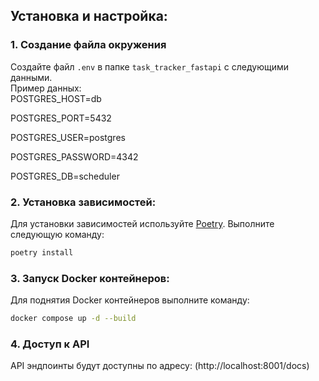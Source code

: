 ## Установка и настройка:

### 1. Создание файла окружения 
Создайте файл `.env` в папке `task_tracker_fastapi` с следующими данными.  
Пример данных:  
POSTGRES_HOST=db

POSTGRES_PORT=5432

POSTGRES_USER=postgres

POSTGRES_PASSWORD=4342

POSTGRES_DB=scheduler


### 2. Установка зависимостей:

Для установки зависимостей используйте [Poetry](https://python-poetry.org/). Выполните следующую команду:

```bash
poetry install
```
### 3. Запуск Docker контейнеров:
Для поднятия Docker контейнеров выполните команду:
```bash
docker compose up -d --build
```
### 4. Доступ к API
API эндпоинты будут доступны по адресу: (http://localhost:8001/docs)
